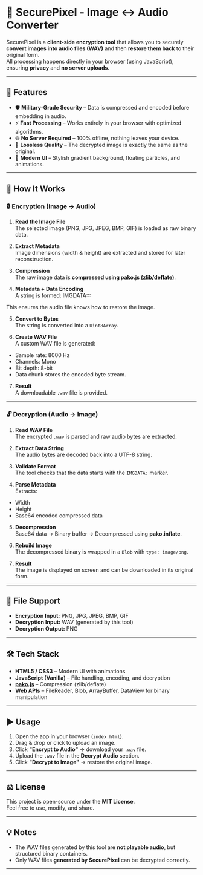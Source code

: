 # 🔐 SecurePixel - Image ↔ Audio Converter

SecurePixel is a **client-side encryption tool** that allows you to securely **convert images into audio files (WAV)** and then **restore them back** to their original form.  
All processing happens directly in your browser (using JavaScript), ensuring **privacy** and **no server uploads**.

---

## 🚀 Features
- 🛡️ **Military-Grade Security** – Data is compressed and encoded before embedding in audio.  
- ⚡ **Fast Processing** – Works entirely in your browser with optimized algorithms.  
- 🌐 **No Server Required** – 100% offline, nothing leaves your device.  
- 💫 **Lossless Quality** – The decrypted image is exactly the same as the original.  
- 🎨 **Modern UI** – Stylish gradient background, floating particles, and animations.  

---

## 📸 How It Works

### 🔒 **Encryption (Image → Audio)**
1. **Read the Image File**  
   The selected image (PNG, JPG, JPEG, BMP, GIF) is loaded as raw binary data.

2. **Extract Metadata**  
   Image dimensions (width & height) are extracted and stored for later reconstruction.

3. **Compression**  
   The raw image data is **compressed using [pako.js (zlib/deflate)](https://github.com/nodeca/pako)**.

4. **Metadata + Data Encoding**  
   A string is formed:  IMGDATA:<width>:<height>:<base64 compressed data>

This ensures the audio file knows how to restore the image.

5. **Convert to Bytes**  
The string is converted into a `Uint8Array`.

6. **Create WAV File**  
A custom WAV file is generated:
- Sample rate: 8000 Hz  
- Channels: Mono  
- Bit depth: 8-bit  
- Data chunk stores the encoded byte stream.  

7. **Result**  
A downloadable `.wav` file is provided.  

---

### 🔓 **Decryption (Audio → Image)**
1. **Read WAV File**  
The encrypted `.wav` is parsed and raw audio bytes are extracted.

2. **Extract Data String**  
The audio bytes are decoded back into a UTF-8 string.

3. **Validate Format**  
The tool checks that the data starts with the `IMGDATA:` marker.

4. **Parse Metadata**  
Extracts:
- Width  
- Height  
- Base64 encoded compressed data  

5. **Decompression**  
Base64 data → Binary buffer → Decompressed using **pako.inflate**.

6. **Rebuild Image**  
The decompressed binary is wrapped in a `Blob` with `type: image/png`.

7. **Result**  
The image is displayed on screen and can be downloaded in its original form.

---

## 📂 File Support
- **Encryption Input:** PNG, JPG, JPEG, BMP, GIF  
- **Decryption Input:** WAV (generated by this tool)  
- **Decryption Output:** PNG  

---

## 🛠️ Tech Stack
- **HTML5 / CSS3** – Modern UI with animations  
- **JavaScript (Vanilla)** – File handling, encoding, and decryption  
- **[pako.js](https://github.com/nodeca/pako)** – Compression (zlib/deflate)  
- **Web APIs** – FileReader, Blob, ArrayBuffer, DataView for binary manipulation  

---

## ▶️ Usage
1. Open the app in your browser (`index.html`).
2. Drag & drop or click to upload an image.
3. Click **"Encrypt to Audio"** → download your `.wav` file.
4. Upload the `.wav` file in the **Decrypt Audio** section.
5. Click **"Decrypt to Image"** → restore the original image.

---

## ⚖️ License
This project is open-source under the **MIT License**.  
Feel free to use, modify, and share.

---

## 💡 Notes
- The WAV files generated by this tool are **not playable audio**, but structured binary containers.  
- Only WAV files **generated by SecurePixel** can be decrypted correctly.  

---
